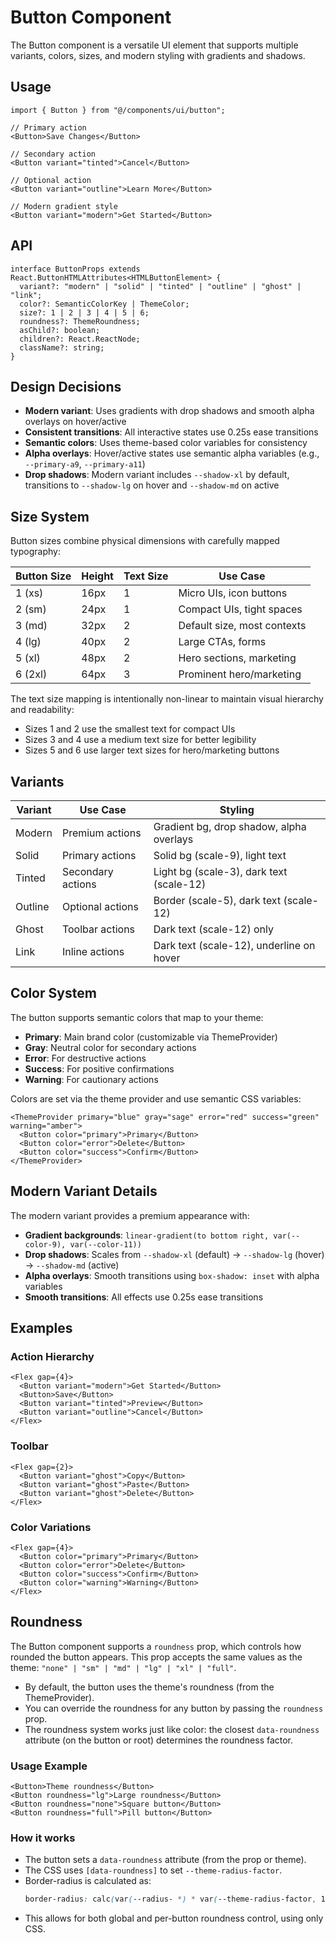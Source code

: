 # Button Component

The Button component is a versatile UI element that supports multiple variants, colors, sizes, and modern styling with gradients and shadows.

## Usage

```tsx
import { Button } from "@/components/ui/button";

// Primary action
<Button>Save Changes</Button>

// Secondary action
<Button variant="tinted">Cancel</Button>

// Optional action
<Button variant="outline">Learn More</Button>

// Modern gradient style
<Button variant="modern">Get Started</Button>
```

## API

```tsx
interface ButtonProps extends React.ButtonHTMLAttributes<HTMLButtonElement> {
  variant?: "modern" | "solid" | "tinted" | "outline" | "ghost" | "link";
  color?: SemanticColorKey | ThemeColor;
  size?: 1 | 2 | 3 | 4 | 5 | 6;
  roundness?: ThemeRoundness;
  asChild?: boolean;
  children?: React.ReactNode;
  className?: string;
}
```

## Design Decisions

- **Modern variant**: Uses gradients with drop shadows and smooth alpha overlays on hover/active
- **Consistent transitions**: All interactive states use 0.25s ease transitions
- **Semantic colors**: Uses theme-based color variables for consistency
- **Alpha overlays**: Hover/active states use semantic alpha variables (e.g., `--primary-a9`, `--primary-a11`)
- **Drop shadows**: Modern variant includes `--shadow-xl` by default, transitions to `--shadow-lg` on hover and `--shadow-md` on active

## Size System

Button sizes combine physical dimensions with carefully mapped typography:

| Button Size | Height | Text Size | Use Case                    |
| ----------- | ------ | --------- | --------------------------- |
| 1 (xs)      | 16px   | 1         | Micro UIs, icon buttons     |
| 2 (sm)      | 24px   | 1         | Compact UIs, tight spaces   |
| 3 (md)      | 32px   | 2         | Default size, most contexts |
| 4 (lg)      | 40px   | 2         | Large CTAs, forms           |
| 5 (xl)      | 48px   | 2         | Hero sections, marketing    |
| 6 (2xl)     | 64px   | 3         | Prominent hero/marketing    |

The text size mapping is intentionally non-linear to maintain visual hierarchy and readability:

- Sizes 1 and 2 use the smallest text for compact UIs
- Sizes 3 and 4 use a medium text size for better legibility
- Sizes 5 and 6 use larger text sizes for hero/marketing buttons

## Variants

| Variant | Use Case          | Styling                                  |
| ------- | ----------------- | ---------------------------------------- |
| Modern  | Premium actions   | Gradient bg, drop shadow, alpha overlays |
| Solid   | Primary actions   | Solid bg (scale-9), light text           |
| Tinted  | Secondary actions | Light bg (scale-3), dark text (scale-12) |
| Outline | Optional actions  | Border (scale-5), dark text (scale-12)   |
| Ghost   | Toolbar actions   | Dark text (scale-12) only                |
| Link    | Inline actions    | Dark text (scale-12), underline on hover |

## Color System

The button supports semantic colors that map to your theme:

- **Primary**: Main brand color (customizable via ThemeProvider)
- **Gray**: Neutral color for secondary actions
- **Error**: For destructive actions
- **Success**: For positive confirmations
- **Warning**: For cautionary actions

Colors are set via the theme provider and use semantic CSS variables:

```tsx
<ThemeProvider primary="blue" gray="sage" error="red" success="green" warning="amber">
  <Button color="primary">Primary</Button>
  <Button color="error">Delete</Button>
  <Button color="success">Confirm</Button>
</ThemeProvider>
```

## Modern Variant Details

The modern variant provides a premium appearance with:

- **Gradient backgrounds**: `linear-gradient(to bottom right, var(--color-9), var(--color-11))`
- **Drop shadows**: Scales from `--shadow-xl` (default) → `--shadow-lg` (hover) → `--shadow-md` (active)
- **Alpha overlays**: Smooth transitions using `box-shadow: inset` with alpha variables
- **Smooth transitions**: All effects use 0.25s ease transitions

## Examples

### Action Hierarchy

```tsx
<Flex gap={4}>
  <Button variant="modern">Get Started</Button>
  <Button>Save</Button>
  <Button variant="tinted">Preview</Button>
  <Button variant="outline">Cancel</Button>
</Flex>
```

### Toolbar

```tsx
<Flex gap={2}>
  <Button variant="ghost">Copy</Button>
  <Button variant="ghost">Paste</Button>
  <Button variant="ghost">Delete</Button>
</Flex>
```

### Color Variations

```tsx
<Flex gap={4}>
  <Button color="primary">Primary</Button>
  <Button color="error">Delete</Button>
  <Button color="success">Confirm</Button>
  <Button color="warning">Warning</Button>
</Flex>
```

## Roundness

The Button component supports a `roundness` prop, which controls how rounded the button appears. This prop accepts the same values as the theme: `"none" | "sm" | "md" | "lg" | "xl" | "full"`.

- By default, the button uses the theme's roundness (from the ThemeProvider).
- You can override the roundness for any button by passing the `roundness` prop.
- The roundness system works just like color: the closest `data-roundness` attribute (on the button or root) determines the roundness factor.

### Usage Example

```tsx
<Button>Theme roundness</Button>
<Button roundness="lg">Large roundness</Button>
<Button roundness="none">Square button</Button>
<Button roundness="full">Pill button</Button>
```

### How it works

- The button sets a `data-roundness` attribute (from the prop or theme).
- The CSS uses `[data-roundness]` to set `--theme-radius-factor`.
- Border-radius is calculated as:
  ```css
  border-radius: calc(var(--radius- *) * var(--theme-radius-factor, 1));
  ```
- This allows for both global and per-button roundness control, using only CSS.
